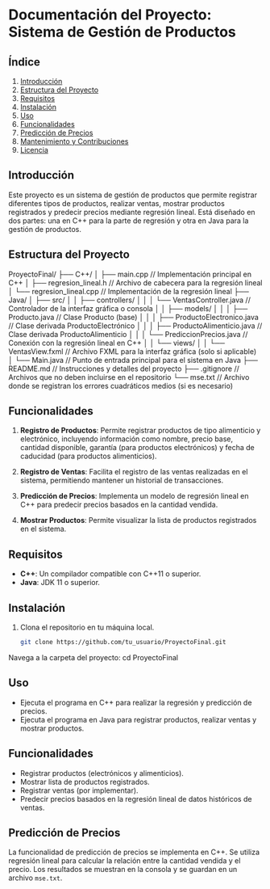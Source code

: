 # Documentación del Proyecto: Sistema de Gestión de Productos

## Índice
1. [Introducción](#introducción)
2. [Estructura del Proyecto](#estructura-del-proyecto)
3. [Requisitos](#requisitos)
4. [Instalación](#instalación)
5. [Uso](#uso)
6. [Funcionalidades](#funcionalidades)
7. [Predicción de Precios](#predicción-de-precios)
8. [Mantenimiento y Contribuciones](#mantenimiento-y-contribuciones)
9. [Licencia](#licencia)

## Introducción
Este proyecto es un sistema de gestión de productos que permite registrar diferentes tipos de productos, realizar ventas, mostrar productos registrados y predecir precios mediante regresión lineal. Está diseñado en dos partes: una en C++ para la parte de regresión y otra en Java para la gestión de productos.

## Estructura del Proyecto
ProyectoFinal/
├── C++/
│   ├── main.cpp                    // Implementación principal en C++
│   ├── regresion_lineal.h          // Archivo de cabecera para la regresión lineal
│   └── regresion_lineal.cpp        // Implementación de la regresión lineal
├── Java/
│   ├── src/
│   │   ├── controllers/
│   │   │   └── VentasController.java  // Controlador de la interfaz gráfica o consola
│   │   ├── models/
│   │   │   ├── Producto.java           // Clase Producto (base)
│   │   │   ├── ProductoElectronico.java // Clase derivada ProductoElectrónico
│   │   │   ├── ProductoAlimenticio.java // Clase derivada ProductoAlimenticio
│   │   │   └── PrediccionPrecios.java   // Conexión con la regresión lineal en C++
│   │   └── views/
│   │       └── VentasView.fxml          // Archivo FXML para la interfaz gráfica (solo si aplicable)
│   └── Main.java                     // Punto de entrada principal para el sistema en Java
├── README.md                         // Instrucciones y detalles del proyecto
├── .gitignore                        // Archivos que no deben incluirse en el repositorio
└── mse.txt                           // Archivo donde se registran los errores cuadráticos medios (si es necesario)


## Funcionalidades

1. **Registro de Productos**: Permite registrar productos de tipo alimenticio y electrónico, incluyendo información como nombre, precio base, cantidad disponible, garantía (para productos electrónicos) y fecha de caducidad (para productos alimenticios).

2. **Registro de Ventas**: Facilita el registro de las ventas realizadas en el sistema, permitiendo mantener un historial de transacciones.

3. **Predicción de Precios**: Implementa un modelo de regresión lineal en C++ para predecir precios basados en la cantidad vendida.

4. **Mostrar Productos**: Permite visualizar la lista de productos registrados en el sistema.

## Requisitos

- **C++**: Un compilador compatible con C++11 o superior.
- **Java**: JDK 11 o superior.

## Instalación

1. Clona el repositorio en tu máquina local.
   ```bash
   git clone https://github.com/tu_usuario/ProyectoFinal.git
   
Navega a la carpeta del proyecto:
cd ProyectoFinal
## Uso

- Ejecuta el programa en C++ para realizar la regresión y predicción de precios.
- Ejecuta el programa en Java para registrar productos, realizar ventas y mostrar productos.

## Funcionalidades

- Registrar productos (electrónicos y alimenticios).
- Mostrar lista de productos registrados.
- Registrar ventas (por implementar).
- Predecir precios basados en la regresión lineal de datos históricos de ventas.

## Predicción de Precios

La funcionalidad de predicción de precios se implementa en C++. Se utiliza regresión lineal para calcular la relación entre la cantidad vendida y el precio. Los resultados se muestran en la consola y se guardan en un archivo `mse.txt`.
